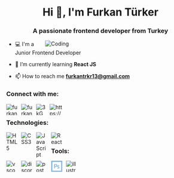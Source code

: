 
<h1 align="center">Hi 👋, I'm Furkan Türker</h1>
<h3 align="center">A passionate frontend developer from Turkey</h3>
<img align ="right" alt="Coding" width="400" src="https://cdn.dribbble.com/users/1162077/screenshots/3848914/media/7ed7d5ca074b48b328150e5a231e8d1f.gif">

- :computer: I'm a Junior Frontend Developer
 
- 🌱 I’m currently learning **React JS**

- 📫 How to reach me **furkantrkr13@gmail.com**




<h3 align="left">Connect with me:</h3>
<p align="left">
<a href="https://www.linkedin.com/in/furkan-t%C3%BCrker-245342204/" target="blank" rel=”noopener”><img style="margin-right: 10px;"  align="left" src="https://upload.wikimedia.org/wikipedia/commons/thumb/c/ca/LinkedIn_logo_initials.png/640px-LinkedIn_logo_initials.png" alt="furkantürker" height="30" width="30" /></a>
<a href="https://instagram.com/furkanntrkr" target="blank" rel=”noopener” ><img style="margin-right: 10px;"  align="left" src="https://upload.wikimedia.org/wikipedia/commons/thumb/e/e7/Instagram_logo_2016.svg/1200px-Instagram_logo_2016.svg.png" alt="furkantrkr" height="30" width="30" /></a>
<a href="https://discord.gg/furkantrkr" target="blank" rel=”noopener”><img style="margin-right: 10px;"  align="left" src="https://seeklogo.com/images/D/discord-logo-134E148657-seeklogo.com.png" alt="3kGnYm6" height="30" width="26" /></a>
<a href="https://www.behance.net/https://www.behance.net/furkantrker" target="blank"><img style="margin-right: 10px;"  align="left" src="https://raw.githubusercontent.com/rahuldkjain/github-profile-readme-generator/master/src/images/icons/Social/behance.svg" alt="https://www.behance.net/furkantrker" height="30" width="40" /></a>
</p>

<br />
<!-- Technologies -->

<h3 align="left">Technologies:</h3>
<p align="left"> 
<img align="left" style="margin-right:10px" alt="HTML5" width="30" src="https://cdn.jsdelivr.net/gh/devicons/devicon/icons/html5/html5-original.svg"/>
<img align="left" style="margin-right:10px" alt="CSS3" width="30" src="https://cdn.jsdelivr.net/gh/devicons/devicon/icons/css3/css3-original.svg" />
<img align="left" style="margin-right:10px" alt="JavaScript" width="30" src="https://cdn.jsdelivr.net/gh/devicons/devicon/icons/javascript/javascript-original.svg" />
<img align="left" style="margin-right:10px" alt="React" width="30" src="https://cdn.jsdelivr.net/gh/devicons/devicon/icons/react/react-original.svg" />

<br />

<!-- Tools -->

<h3 align="left">Tools:</h3>
<p align="left"> 
<img align="left" style="margin-right:10px" src="https://upload.wikimedia.org/wikipedia/commons/thumb/9/9a/Visual_Studio_Code_1.35_icon.svg/1024px-Visual_Studio_Code_1.35_icon.svg.png" alt="vscode" width="30" height="30"/> 
<img align="left" style="margin-right:10px" src="https://cdn4.iconfinder.com/data/icons/logos-and-brands/512/91_Discord_logo_logos-512.png" alt="discord" width="30" height="30"/>
<img align="left" style="margin-right:10px" src="https://www.vectorlogo.zone/logos/getpostman/getpostman-icon.svg" alt="postman" width="30" height="30"/>
<img align="left" style="margin-right:10px" src="https://raw.githubusercontent.com/devicons/devicon/master/icons/photoshop/photoshop-line.svg" alt="photoshop" width="30" height="30"/> 
<img align="left" style="margin-right:10px" src="https://www.vectorlogo.zone/logos/adobe_illustrator/adobe_illustrator-icon.svg" alt="illustrator" width="30" height="30"/> 
</p>
